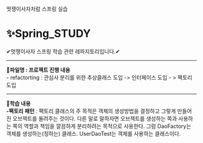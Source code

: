 멋쟁이사자처럼 스프링 실습
# ✨Spring_STUDY
✔멋쟁이사자 스프링 학습 관련 레파지토리입니다.✔
<hr>
<b>📝파일명 : 프로젝트 진행 내용</b><br>
- refactorting : 관심사 분리를 위한 추상클래스 도입 -> 인터페이스 도입 - > 팩토리 도입  <br>
<hr>
<b>🎈학습 내용</b><br>
<b>-팩토리 패턴</b> :  팩토리 클래스의 주 목적은 객체의 생성방법을 결정하고 그렇게 만들어진 오브젝트를 돌려주는 것이다.
    다른 말로 말하자면 오브젝트를 생성하는 쪽과 사용하는 쪽의 역할과 책임을 깔끔하게 분리하려는 목적으로 사용한다.
    그럼 DaoFactory는 객체를 생성하는(정하는) 클래스. UserDaoTest는 객체를 사용하는 클래스이다.<br>
